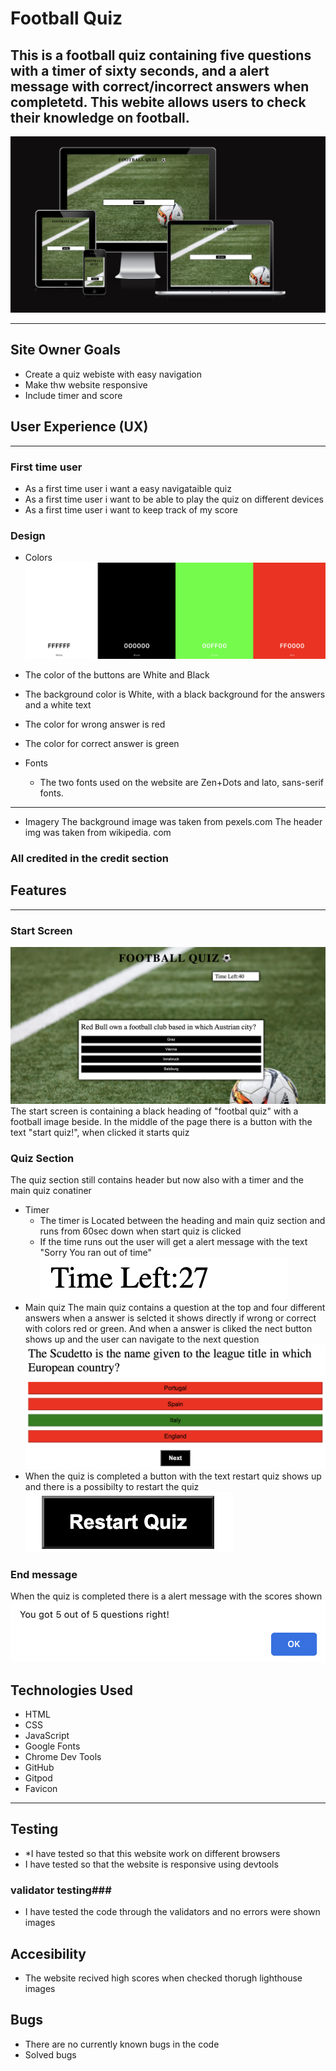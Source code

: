 # Football Quiz # 

This is a football quiz containing five questions with a timer of sixty seconds, and a alert message with correct/incorrect answers when completetd. 
This webite allows users to check their knowledge on football. 
---
![Responsive Design](/assets/images/responsive.png)

---
## Site Owner Goals ##
* Create a quiz webiste with easy navigation 
* Make thw website responsive
* Include timer and score 

## User Experience (UX)
--- 
### First time user ###
* As a first time user i want a easy navigataible quiz 
* As a first time user i want to be able to play the quiz on different devices 
* As a first time user i want to keep track of my score
### Design ###
* Colors 
![Colors on the website](/assets/images/colors.png)

* The color of the buttons are White and Black
* The background color is White, with a black background for the answers and a white text
* The color for wrong answer is red 
* The color for correct answer is green

* Fonts 
  * The two fonts used on the website are Zen+Dots and lato, sans-serif fonts. 

--- 
* Imagery 
  The background image was taken from pexels.com 
  The header img was taken from wikipedia. com 
### All credited in the credit section ###
## Features ##
--- 
### Start Screen ### 
 ![Start screen image](/assets/images/question.png)
The start screen is containing a black heading of "footbal quiz" with a football image beside.
In the middle of the page there is a button with the text "start quiz!", when clicked it starts quiz  
### Quiz Section ### 
The quiz section still contains header but now also with a timer and the main quiz conatiner 
* Timer 
  * The timer is Located between the heading and main quiz section and runs from 60sec down when start quiz is clicked 
  * If the time runs out the user will get a alert message with the text "Sorry You ran out of time"
  ![Image of the timer](/assets/images/timer.png)
* Main quiz 
The main quiz contains a question at the top and four different answers when a answer is selcted it shows directly if wrong or correct with colors red or green. And when a answer is cliked the nect button shows up and the user can navigate to the next question
![Correct or incorrect answer iamge](/assets/images/right%20or%20wrong.png)
* When the quiz is completed a button with the text restart quiz shows up and there is a possibilty to restart the quiz 
![Image of restart quiz](/assets/images/restart%20quiz.png) 
### End message ### 
When the quiz is completed there is a alert message with the scores shown
![Image of alert when quiz is completed](/assets/images/alert.png)
## Technologies Used ## 
* HTML 
* CSS
* JavaScript 
* Google Fonts 
* Chrome Dev Tools 
* GitHub 
* Gitpod 
* Favicon 
--- 
## Testing ## 
* *I have tested so that this website work on different browsers
* I have tested so that the website is responsive using devtools
### validator testing###
* I have tested the code through the validators and no errors were shown
images 

## Accesibility ##
* The website recived high scores when checked thorugh lighthouse 
images 

## Bugs ##
* There are no currently known bugs in the code 
* Solved bugs 




 

